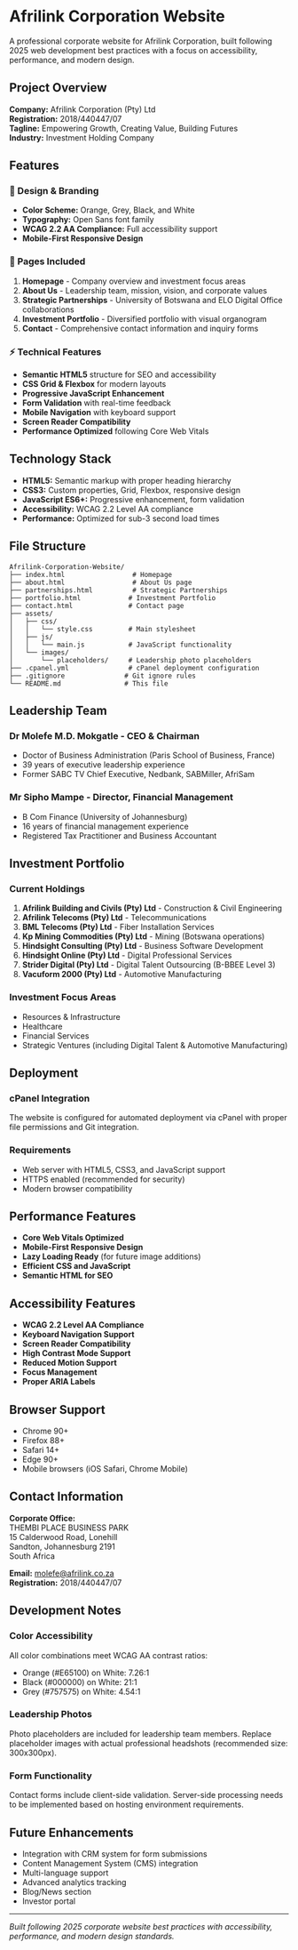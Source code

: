 # Afrilink Corporation Website

A professional corporate website for Afrilink Corporation, built following 2025 web development best practices with a focus on accessibility, performance, and modern design.

## Project Overview

**Company:** Afrilink Corporation (Pty) Ltd  
**Registration:** 2018/440447/07  
**Tagline:** Empowering Growth, Creating Value, Building Futures  
**Industry:** Investment Holding Company  

## Features

### 🎨 Design & Branding
- **Color Scheme:** Orange, Grey, Black, and White
- **Typography:** Open Sans font family
- **WCAG 2.2 AA Compliance:** Full accessibility support
- **Mobile-First Responsive Design**

### 📱 Pages Included
1. **Homepage** - Company overview and investment focus areas
2. **About Us** - Leadership team, mission, vision, and corporate values
3. **Strategic Partnerships** - University of Botswana and ELO Digital Office collaborations
4. **Investment Portfolio** - Diversified portfolio with visual organogram
5. **Contact** - Comprehensive contact information and inquiry forms

### ⚡ Technical Features
- **Semantic HTML5** structure for SEO and accessibility
- **CSS Grid & Flexbox** for modern layouts
- **Progressive JavaScript Enhancement**
- **Form Validation** with real-time feedback
- **Mobile Navigation** with keyboard support
- **Screen Reader Compatibility**
- **Performance Optimized** following Core Web Vitals

## Technology Stack

- **HTML5:** Semantic markup with proper heading hierarchy
- **CSS3:** Custom properties, Grid, Flexbox, responsive design
- **JavaScript ES6+:** Progressive enhancement, form validation
- **Accessibility:** WCAG 2.2 Level AA compliance
- **Performance:** Optimized for sub-3 second load times

## File Structure

```
Afrilink-Corporation-Website/
├── index.html                 # Homepage
├── about.html                 # About Us page
├── partnerships.html          # Strategic Partnerships
├── portfolio.html            # Investment Portfolio
├── contact.html              # Contact page
├── assets/
│   ├── css/
│   │   └── style.css         # Main stylesheet
│   ├── js/
│   │   └── main.js           # JavaScript functionality
│   └── images/
│       └── placeholders/     # Leadership photo placeholders
├── .cpanel.yml               # cPanel deployment configuration
├── .gitignore               # Git ignore rules
└── README.md                # This file
```

## Leadership Team

### Dr Molefe M.D. Mokgatle - CEO & Chairman
- Doctor of Business Administration (Paris School of Business, France)
- 39 years of executive leadership experience
- Former SABC TV Chief Executive, Nedbank, SABMiller, AfriSam

### Mr Sipho Mampe - Director, Financial Management
- B Com Finance (University of Johannesburg)
- 16 years of financial management experience
- Registered Tax Practitioner and Business Accountant

## Investment Portfolio

### Current Holdings
1. **Afrilink Building and Civils (Pty) Ltd** - Construction & Civil Engineering
2. **Afrilink Telecoms (Pty) Ltd** - Telecommunications
3. **BML Telecoms (Pty) Ltd** - Fiber Installation Services
4. **Kp Mining Commodities (Pty) Ltd** - Mining (Botswana operations)
5. **Hindsight Consulting (Pty) Ltd** - Business Software Development
6. **Hindsight Online (Pty) Ltd** - Digital Professional Services
7. **Strider Digital (Pty) Ltd** - Digital Talent Outsourcing (B-BBEE Level 3)
8. **Vacuform 2000 (Pty) Ltd** - Automotive Manufacturing

### Investment Focus Areas
- Resources & Infrastructure
- Healthcare
- Financial Services
- Strategic Ventures (including Digital Talent & Automotive Manufacturing)

## Deployment

### cPanel Integration
The website is configured for automated deployment via cPanel with proper file permissions and Git integration.

### Requirements
- Web server with HTML5, CSS3, and JavaScript support
- HTTPS enabled (recommended for security)
- Modern browser compatibility

## Performance Features

- **Core Web Vitals Optimized**
- **Mobile-First Responsive Design**
- **Lazy Loading Ready** (for future image additions)
- **Efficient CSS and JavaScript**
- **Semantic HTML for SEO**

## Accessibility Features

- **WCAG 2.2 Level AA Compliance**
- **Keyboard Navigation Support**
- **Screen Reader Compatibility**
- **High Contrast Mode Support**
- **Reduced Motion Support**
- **Focus Management**
- **Proper ARIA Labels**

## Browser Support

- Chrome 90+
- Firefox 88+
- Safari 14+
- Edge 90+
- Mobile browsers (iOS Safari, Chrome Mobile)

## Contact Information

**Corporate Office:**  
THEMBI PLACE BUSINESS PARK  
15 Calderwood Road, Lonehill  
Sandton, Johannesburg 2191  
South Africa  

**Email:** molefe@afrilink.co.za  
**Registration:** 2018/440447/07  

## Development Notes

### Color Accessibility
All color combinations meet WCAG AA contrast ratios:
- Orange (#E65100) on White: 7.26:1
- Black (#000000) on White: 21:1
- Grey (#757575) on White: 4.54:1

### Leadership Photos
Photo placeholders are included for leadership team members. Replace placeholder images with actual professional headshots (recommended size: 300x300px).

### Form Functionality
Contact forms include client-side validation. Server-side processing needs to be implemented based on hosting environment requirements.

## Future Enhancements

- Integration with CRM system for form submissions
- Content Management System (CMS) integration
- Multi-language support
- Advanced analytics tracking
- Blog/News section
- Investor portal

---

*Built following 2025 corporate website best practices with accessibility, performance, and modern design standards.*